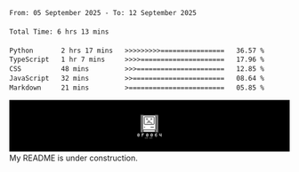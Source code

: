 <!--START_SECTION:waka-->

```txt
From: 05 September 2025 - To: 12 September 2025

Total Time: 6 hrs 13 mins

Python       2 hrs 17 mins   >>>>>>>>>================   36.57 %
TypeScript   1 hr 7 mins     >>>>=====================   17.96 %
CSS          48 mins         >>>======================   12.85 %
JavaScript   32 mins         >>=======================   08.64 %
Markdown     21 mins         >========================   05.85 %
```

<!--END_SECTION:waka-->

<img src="https://raw.githubusercontent.com/n3xta/image-hosting/main/img/202411032331174.png"/>
My README is under construction. 
